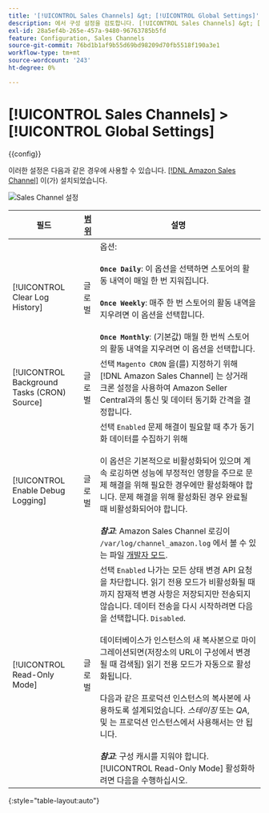 ```yaml
---
title: '[!UICONTROL Sales Channels] &gt; [!UICONTROL Global Settings]'
description: 에서 구성 설정을 검토합니다. [!UICONTROL Sales Channels] &gt; [!UICONTROL Global Settings] 상거래 관리자의 페이지입니다.
exl-id: 28a5ef4b-265e-457a-9480-96763785b5fd
feature: Configuration, Sales Channels
source-git-commit: 76bd1b1af9b55d69bd98209d70fb5518f190a3e1
workflow-type: tm+mt
source-wordcount: '243'
ht-degree: 0%

---
```


# [!UICONTROL Sales Channels] > [!UICONTROL Global Settings]

{{config}}

이러한 설정은 다음과 같은 경우에 사용할 수 있습니다. [[!DNL Amazon Sales Channel]](https://experienceleague.adobe.com/docs/commerce-channels/amazon/getting-started/install.html) 이(가) 설치되었습니다.

![Sales Channel 설정](./assets/config-sales-channel-global-settings.png)<!-- zoom -->

| 필드 | [범위](../getting-started/websites-stores-views.md#scope-settings) | 설명 |
|-----|---------|------|
| [!UICONTROL Clear Log History] | 글로벌 | 옵션:<br/><br/>**`Once Daily`**: 이 옵션을 선택하면 스토어의 활동 내역이 매일 한 번 지워집니다.<br/><br/>**`Once Weekly`**: 매주 한 번 스토어의 활동 내역을 지우려면 이 옵션을 선택합니다.<br/><br/>**`Once Monthly`**: (기본값) 매월 한 번씩 스토어의 활동 내역을 지우려면 이 옵션을 선택합니다. |
| [!UICONTROL Background Tasks (CRON) Source] | 글로벌 | 선택 `Magento CRON` 을(를) 지정하기 위해 [!DNL Amazon Sales Channel] 는 상거래 크론 설정을 사용하여 Amazon Seller Central과의 통신 및 데이터 동기화 간격을 결정합니다. |
| [!UICONTROL Enable Debug Logging] | 글로벌 | 선택 `Enabled` 문제 해결이 필요할 때 추가 동기화 데이터를 수집하기 위해<br/><br/>이 옵션은 기본적으로 비활성화되어 있으며 계속 로깅하면 성능에 부정적인 영향을 주므로 문제 해결을 위해 필요한 경우에만 활성화해야 합니다. 문제 해결을 위해 활성화된 경우 완료될 때 비활성화되어야 합니다.<br/><br/>**_참고&#x200B;_**: Amazon Sales Channel 로깅이 `/var/log/channel_amazon.log` 에서 볼 수 있는 파일 [개발자 모드](../systems/developer-tools.md#operation-modes). |
| [!UICONTROL Read-Only Mode] | 글로벌 | 선택 `Enabled` 나가는 모든 상태 변경 API 요청을 차단합니다. 읽기 전용 모드가 비활성화될 때까지 잠재적 변경 사항은 저장되지만 전송되지 않습니다. 데이터 전송을 다시 시작하려면 다음을 선택합니다. `Disabled`.<br/><br/>데이터베이스가 인스턴스의 새 복사본으로 마이그레이션되면(저장소의 URL이 구성에서 변경될 때 검색됨) 읽기 전용 모드가 자동으로 활성화됩니다.<br/><br/>다음과 같은 프로덕션 인스턴스의 복사본에 사용하도록 설계되었습니다. _스테이징_ 또는 _QA_, 및 는 프로덕션 인스턴스에서 사용해서는 안 됩니다.<br/><br/>**_참고&#x200B;_**: 구성 캐시를 지워야 합니다. [!UICONTROL Read-Only Mode] 활성화하려면 다음을 수행하십시오. |

{:style=&quot;table-layout:auto&quot;}
